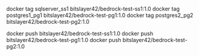 docker tag sqlserver_ss1 bitslayer42/bedrock-test-ss1:1.0
docker tag postgres1_pg1 bitslayer42/bedrock-test-pg1:1.0
docker tag postgres2_pg2 bitslayer42/bedrock-test-pg2:1.0

docker push bitslayer42/bedrock-test-ss1:1.0
docker push bitslayer42/bedrock-test-pg1:1.0
docker push bitslayer42/bedrock-test-pg2:1.0

